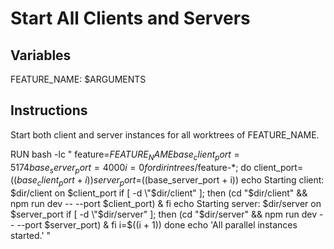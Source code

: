 # Start All Clients and Servers

## Variables
FEATURE_NAME: $ARGUMENTS

## Instructions
Start both client and server instances for all worktrees of FEATURE_NAME.

RUN bash -lc "
feature=$FEATURE_NAME
base_client_port=5174
base_server_port=4000
i=0
for dir in trees/$feature-*; do
  client_port=$((base_client_port + i))
  server_port=$((base_server_port + i))
  echo Starting client: $dir/client on $client_port
  if [ -d \"$dir/client\" ]; then
    (cd \"$dir/client\" && npm run dev -- --port $client_port) &
  fi
  echo Starting server: $dir/server on $server_port
  if [ -d \"$dir/server\" ]; then
    (cd \"$dir/server\" && npm run dev -- --port $server_port) &
  fi
  i=$((i + 1))
done
echo 'All parallel instances started.'
"
